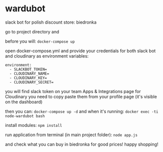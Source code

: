 # wardubot
slack bot for polish discount store: biedronka

go to project directory and

before you will:
```docker-compose up```

open docker-compose.yml and provide your credentials for both slack bot and cloudinary as environment variables:
```    
environment:
  - SLACKBOT_TOKEN=
  - CLOUDINARY_NAME=
  - CLOUDINARY_KEY=
  - CLOUDINARY_SECRET=
```

you will find slack token on your team Apps & Integrations page
for Cloudinary you need to copy paste them from your profile page (it's visible on the dashboard)

then you can:
```docker-compose up -d```
and when it's running:
```docker exec -ti node-wardubot bash```

install modules:
```npm install```

run application from terminal (in main project folder):
```node app.js```

and check what you can buy in biedronka for good prices!
happy shopping!
